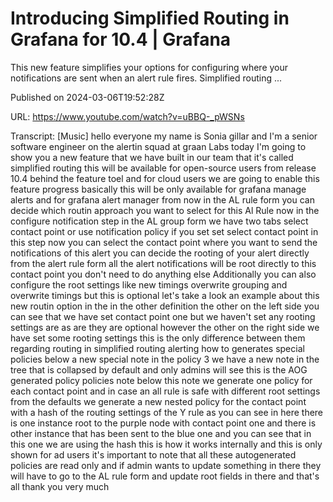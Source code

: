 # Introducing Simplified Routing in Grafana for 10.4 | Grafana

This new feature simplifies your options for configuring where your notifications are sent when an alert rule fires. Simplified routing ...

Published on 2024-03-06T19:52:28Z

URL: https://www.youtube.com/watch?v=uBBQ-_pWSNs

Transcript: [Music] hello everyone my name is Sonia gillar and I'm a senior software engineer on the alertin squad at graan Labs today I'm going to show you a new feature that we have built in our team that it's called simplified routing this will be available for open-source users from release 10.4 behind the feature toel and for cloud users we are going to enable this feature progress basically this will be only available for grafana manage alerts and for grafana alert manager from now in the AL rule form you can decide which routin approach you want to select for this Al Rule now in the configure notification step in the AL group form we have two tabs select contact point or use notification policy if you set set select contact point in this step now you can select the contact point where you want to send the notifications of this alert you can decide the rooting of your alert directly from the alert rule form all the alert notifications will be root directly to this contact point you don't need to do anything else Additionally you can also configure the root settings like new timings overwrite grouping and overwrite timings but this is optional let's take a look an example about this new routin option in the in the other definition the other on the left side you can see that we have set contact point one but we haven't set any rooting settings are as are they are optional however the other on the right side we have set some rooting settings this is the only difference between them regarding routing in simplified routing alerting how to generates special policies below a new special note in the policy 3 we have a new note in the tree that is collapsed by default and only admins will see this is the AOG generated policy policies note below this note we generate one policy for each contact point and in case an all rule is safe with different root settings from the defaults we generate a new nested policy for the contact point with a hash of the routing settings of the Y rule as you can see in here there is one instance root to the purple node with contact point one and there is other instance that has been sent to the blue one and you can see that in this one we are using the hash this is how it works internally and this is only shown for ad users it's important to note that all these autogenerated policies are read only and if admin wants to update something in there they will have to go to the AL rule form and update root fields in there and that's all thank you very much

